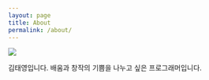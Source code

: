 ```yaml
---
layout: page
title: About
permalink: /about/
---
```


<img src="http://tykimos.github.io/warehouse/face.jpg">

김태영입니다. 배움과 창작의 기쁨을 나누고 싶은 프로그래머입니다.